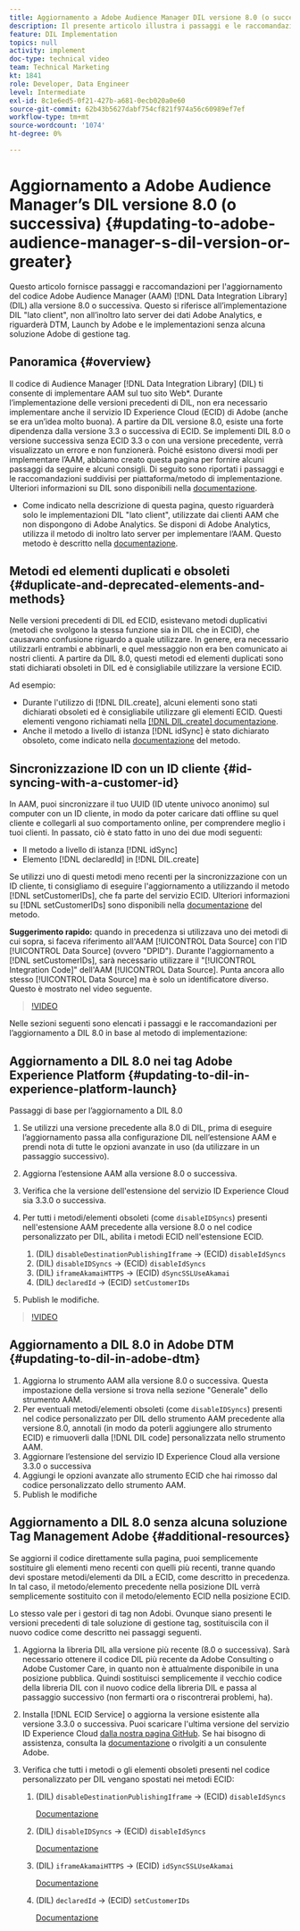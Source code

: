 ```yaml
---
title: Aggiornamento a Adobe Audience Manager DIL versione 8.0 (o successiva)
description: Il presente articolo illustra i passaggi e le raccomandazioni per aggiornare il codice Data Integration Library (DIL) di Adobe Audience Manager (AAM) alla versione 8.0 o successiva. Questo si riferisce all’implementazione DIL "lato client", non all’inoltro lato server dei dati Adobe Analytics, e riguarderà DTM, Launch by Adobe e le implementazioni senza alcuna soluzione Adobe di gestione tag.
feature: DIL Implementation
topics: null
activity: implement
doc-type: technical video
team: Technical Marketing
kt: 1841
role: Developer, Data Engineer
level: Intermediate
exl-id: 8c1e6ed5-0f21-427b-a681-0ecb020a0e60
source-git-commit: 62b43b5627dabf754cf821f974a56c60989ef7ef
workflow-type: tm+mt
source-wordcount: '1074'
ht-degree: 0%

---
```


# Aggiornamento a Adobe Audience Manager’s DIL versione 8.0 (o successiva) {#updating-to-adobe-audience-manager-s-dil-version-or-greater}

Questo articolo fornisce passaggi e raccomandazioni per l&#39;aggiornamento del codice Adobe Audience Manager (AAM) [!DNL Data Integration Library] (DIL) alla versione 8.0 o successiva. Questo si riferisce all’implementazione DIL &quot;lato client&quot;, non all’inoltro lato server dei dati Adobe Analytics, e riguarderà DTM, Launch by Adobe e le implementazioni senza alcuna soluzione Adobe di gestione tag.

## Panoramica {#overview}

Il codice di Audience Manager [!DNL Data Integration Library] (DIL) ti consente di implementare AAM sul tuo sito Web*. Durante l’implementazione delle versioni precedenti di DIL, non era necessario implementare anche il servizio ID Experience Cloud (ECID) di Adobe (anche se era un’idea molto buona). A partire da DIL versione 8.0, esiste una forte dipendenza dalla versione 3.3 o successiva di ECID. Se implementi DIL 8.0 o versione successiva senza ECID 3.3 o con una versione precedente, verrà visualizzato un errore e non funzionerà. Poiché esistono diversi modi per implementare l’AAM, abbiamo creato questa pagina per fornire alcuni passaggi da seguire e alcuni consigli. Di seguito sono riportati i passaggi e le raccomandazioni suddivisi per piattaforma/metodo di implementazione. Ulteriori informazioni su DIL sono disponibili nella [documentazione](https://experienceleague.adobe.com/docs/audience-manager/user-guide/dil-api/dil-overview.html?lang=it).

* Come indicato nella descrizione di questa pagina, questo riguarderà solo le implementazioni DIL &quot;lato client&quot;, utilizzate dai clienti AAM che non dispongono di Adobe Analytics. Se disponi di Adobe Analytics, utilizza il metodo di inoltro lato server per implementare l’AAM. Questo metodo è descritto nella [documentazione](https://experienceleague.adobe.com/docs/analytics/admin/admin-tools/server-side-forwarding/ssf.html?lang=it).

## Metodi ed elementi duplicati e obsoleti {#duplicate-and-deprecated-elements-and-methods}

Nelle versioni precedenti di DIL ed ECID, esistevano metodi duplicativi (metodi che svolgono la stessa funzione sia in DIL che in ECID), che causavano confusione riguardo a quale utilizzare. In genere, era necessario utilizzarli entrambi e abbinarli, e quel messaggio non era ben comunicato ai nostri clienti. A partire da DIL 8.0, questi metodi ed elementi duplicati sono stati dichiarati obsoleti in DIL ed è consigliabile utilizzare la versione ECID.

Ad esempio:

* Durante l&#39;utilizzo di [!DNL DIL.create], alcuni elementi sono stati dichiarati obsoleti ed è consigliabile utilizzare gli elementi ECID. Questi elementi vengono richiamati nella [[!DNL DIL.create] documentazione](https://experienceleague.adobe.com/docs/audience-manager/user-guide/dil-api/class-level-dil-methods/dil-create.html?lang=it).
* Anche il metodo a livello di istanza [!DNL idSync] è stato dichiarato obsoleto, come indicato nella [documentazione](https://experienceleague.adobe.com/docs/audience-manager/user-guide/dil-api/dil-instance-methods.html?lang=it) del metodo.

## Sincronizzazione ID con un ID cliente {#id-syncing-with-a-customer-id}

In AAM, puoi sincronizzare il tuo UUID (ID utente univoco anonimo) sul computer con un ID cliente, in modo da poter caricare dati offline su quel cliente e collegarli al suo comportamento online, per comprendere meglio i tuoi clienti. In passato, ciò è stato fatto in uno dei due modi seguenti:

* Il metodo a livello di istanza [!DNL idSync]
* Elemento [!DNL declaredId] in [!DNL DIL.create]

Se utilizzi uno di questi metodi meno recenti per la sincronizzazione con un ID cliente, ti consigliamo di eseguire l&#39;aggiornamento a utilizzando il metodo [!DNL setCustomerIDs], che fa parte del servizio ECID. Ulteriori informazioni su [!DNL setCustomerIDs] sono disponibili nella [documentazione](https://experienceleague.adobe.com/docs/id-service/using/id-service-api/methods/setcustomerids.html?lang=it) del metodo.

**Suggerimento rapido:** quando in precedenza si utilizzava uno dei metodi di cui sopra, si faceva riferimento all&#39;AAM [!UICONTROL Data Source] con l&#39;ID [!UICONTROL Data Source] (ovvero &quot;DPID&quot;). Durante l&#39;aggiornamento a [!DNL setCustomerIDs], sarà necessario utilizzare il &quot;[!UICONTROL Integration Code]&quot; dell&#39;AAM [!UICONTROL Data Source]. Punta ancora allo stesso [!UICONTROL Data Source] ma è solo un identificatore diverso. Questo è mostrato nel video seguente.

>[!VIDEO](https://video.tv.adobe.com/v/23873/?quality=12)

Nelle sezioni seguenti sono elencati i passaggi e le raccomandazioni per l’aggiornamento a DIL 8.0 in base al metodo di implementazione:

## Aggiornamento a DIL 8.0 nei tag Adobe Experience Platform {#updating-to-dil-in-experience-platform-launch}

Passaggi di base per l’aggiornamento a DIL 8.0

1. Se utilizzi una versione precedente alla 8.0 di DIL, prima di eseguire l’aggiornamento passa alla configurazione DIL nell’estensione AAM e prendi nota di tutte le opzioni avanzate in uso (da utilizzare in un passaggio successivo).
1. Aggiorna l’estensione AAM alla versione 8.0 o successiva.
1. Verifica che la versione dell&#39;estensione del servizio ID Experience Cloud sia 3.3.0 o successiva.
1. Per tutti i metodi/elementi obsoleti (come `disableIDSyncs`) presenti nell&#39;estensione AAM precedente alla versione 8.0 o nel codice personalizzato per DIL, abilita i metodi ECID nell&#39;estensione ECID.

   1. (DIL) `disableDestinationPublishingIframe` -> (ECID) `disableIdSyncs`
   1. (DIL) `disableIDSyncs` -> (ECID) `disableIdSyncs`
   1. (DIL) `iframeAkamaiHTTPS` -> (ECID) `dSyncSSLUseAkamai`
   1. (DIL) `declaredId` -> (ECID) `setCustomerIDs`

1. Publish le modifiche.

>[!VIDEO](https://video.tv.adobe.com/v/23874/?quality=12)

## Aggiornamento a DIL 8.0 in Adobe DTM {#updating-to-dil-in-adobe-dtm}

1. Aggiorna lo strumento AAM alla versione 8.0 o successiva. Questa impostazione della versione si trova nella sezione &quot;Generale&quot; dello strumento AAM.
1. Per eventuali metodi/elementi obsoleti (come `disableIDSyncs`) presenti nel codice personalizzato per DIL dello strumento AAM precedente alla versione 8.0, annotali (in modo da poterli aggiungere allo strumento ECID) e rimuoverli dalla [!DNL DIL code] personalizzata nello strumento AAM.
1. Aggiornare l’estensione del servizio ID Experience Cloud alla versione 3.3.0 o successiva
1. Aggiungi le opzioni avanzate allo strumento ECID che hai rimosso dal codice personalizzato dello strumento AAM.
1. Publish le modifiche

## Aggiornamento a DIL 8.0 senza alcuna soluzione Tag Management Adobe {#additional-resources}

Se aggiorni il codice direttamente sulla pagina, puoi semplicemente sostituire gli elementi meno recenti con quelli più recenti, tranne quando devi spostare metodi/elementi da DIL a ECID, come descritto in precedenza. In tal caso, il metodo/elemento precedente nella posizione DIL verrà semplicemente sostituito con il metodo/elemento ECID nella posizione ECID.

Lo stesso vale per i gestori di tag non Adobi. Ovunque siano presenti le versioni precedenti di tale soluzione di gestione tag, sostituiscila con il nuovo codice come descritto nei passaggi seguenti.

1. Aggiorna la libreria DIL alla versione più recente (8.0 o successiva). Sarà necessario ottenere il codice DIL più recente da Adobe Consulting o Adobe Customer Care, in quanto non è attualmente disponibile in una posizione pubblica. Quindi sostituisci semplicemente il vecchio codice della libreria DIL con il nuovo codice della libreria DIL e passa al passaggio successivo (non fermarti ora o riscontrerai problemi, ha).
1. Installa [!DNL ECID Service] o aggiorna la versione esistente alla versione 3.3.0 o successiva. Puoi scaricare l&#39;ultima versione del servizio ID Experience Cloud [dalla nostra pagina GitHub](https://github.com/Adobe-Marketing-Cloud/id-service/releases). Se hai bisogno di assistenza, consulta la [documentazione](https://experienceleague.adobe.com/docs/id-service/using/home.html?lang=it) o rivolgiti a un consulente Adobe.

1. Verifica che tutti i metodi o gli elementi obsoleti presenti nel codice personalizzato per DIL vengano spostati nei metodi ECID:

   1. (DIL) `disableDestinationPublishingIframe` -> (ECID) `disableIdSyncs`

      [Documentazione](https://experienceleague.adobe.com/docs/id-service/using/id-service-api/configurations/disableidsync.html?lang=it)

   1. (DIL) `disableIDSyncs` -> (ECID) `disableIdSyncs`

      [Documentazione](https://experienceleague.adobe.com/docs/id-service/using/id-service-api/configurations/disableidsync.html?lang=it)

   1. (DIL) `iframeAkamaiHTTPS` -> (ECID) `idSyncSSLUseAkamai`

      [Documentazione](https://experienceleague.adobe.com/docs/audience-manager/user-guide/dil-api/class-level-dil-methods/dil-create.html?lang=it)

   1. (DIL) `declaredId` -> (ECID) `setCustomerIDs`

      [Documentazione](https://experienceleague.adobe.com/docs/id-service/using/id-service-api/methods/setcustomerids.html?lang=it)
